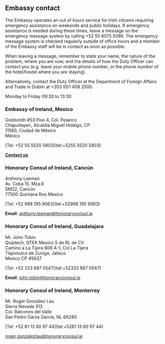 ## Embassy contact

The Embassy operates an out of hours service for Irish citizens requiring emergency assistance on weekends and public holidays. If emergency assistance is needed during these times, leave a message on the emergency message system by calling +52 55 8075 5086. The emergency message system is checked regularly outside of office hours and a member of the Embassy staff will be in contact as soon as possible.

When leaving a message, remember to state your name, the nature of the problem, where you are now, and the details of how the Duty Officer can contact you (e.g. leave your mobile phone number, or the phone number of the hotel/hostel where you are staying).

Alternatively, contact the Duty Officer at the Department of Foreign Affairs and Trade in Dublin at +353 (0)1 408 2000.

Monday to Friday 09:30 to 13:30

### Embassy of Ireland, Mexico

Goldsmith #53 Piso 4, Col. Polanco   
Chapultepec, Alcaldía Miguel Hidalgo, CP   
11560, Ciudad de México   
México

[Tel: +52 55 5520 5803](tel:+5255 5520 5803)

[**Contact us**](/en/mexico/mexicocity/contact/)

### Honorary Consul of Ireland, Cancún

Anthony Leeman   
Av. Coba 15, Mza.8   
SM22, Cancún   
77500 Quintana Roo Mexico

[Tel: +52 998 195 9063](tel:+52998 195 9063)

**Email:** [anthony.leeman@honoraryconsul.ie](mailto:anthony.leeman@honoraryconsul.ie)

### ​Honorary Consul of Ireland, Guadalajara

Mr. John Tobin   
Quiptech, QTEK Mexico S de RL de CV   
Camino a La Tijera 806 A-1, Col La Tijera   
Tlajomulco de Zuniga, Jalisco   
Mexico CP 45637

[Tel: +52 333 687 0547](tel:+52333 687 0547)

**Email:** [john.tobin@honoraryconsul.ie](mailto:john.tobin@honoraryconsul.ie)

### Honorary Consul of Ireland, Monterrey

Mr. Roger González Lau   
Sierra Nevada 313   
Col. Balcones del Valle   
San Pedro Garza García, NL 66280

[Tel: +52 81 13 60 97 44](tel:+5281 13 60 97 44)

[roger.gonzalezlau@honoraryconsul.ie](mailto:roger.gonzalezlau@honoraryconsul.ie)